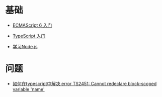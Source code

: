 
# 基础

  * [ECMAScript 6 入门](http://es6.ruanyifeng.com/#README)

  * [TypeScript 入门](https://ts.xcatliu.com/)

  * [学习Node.js](https://www.nodejs.red/#/)

# 问题
  * [如何在typescript中解决 error TS2451: Cannot redeclare block-scoped variable 'name'](https://www.jianshu.com/p/78268bd9af0a)